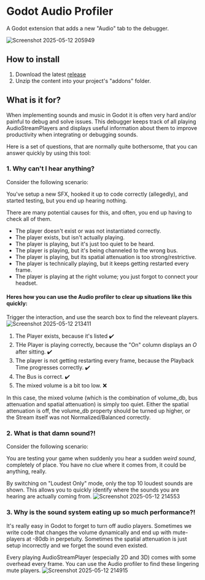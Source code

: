 # Godot Audio Profiler
A Godot extension that adds a new "Audio" tab to the debugger.

![Screenshot 2025-05-12 205949](https://github.com/user-attachments/assets/27336d8d-5943-4721-a4c6-afd1f5a197a7)

## How to install

1. Download the latest [release](https://github.com/pirey0/godot-audio-profiler/releases)
2. Unzip the content into your project's "addons" folder.

## What is it for?
When implementing sounds and music in Godot it is often very hard and/or painful to debug and solve issues.
This debugger keeps track of all playing AudioStreamPlayers and displays useful information about them to improve productivity when integrating or debugging sounds.

Here is a set of questions, that are normally quite bothersome, that you can answer quickly by using this tool:

### 1. Why can't I hear anything?
Consider the following scenario: 

You've setup a new SFX, hooked it up to code correctly (allegedly), and started testing, but you end up hearing nothing.

There are many potential causes for this, and often, you end up having to check all of them.
- The player doesn't exist or was not instantiated correctly.
- The player exists, but isn't actually playing.
- The player is playing, but it's just too quiet to be heard.
- The player is playing, but it's being channeled to the wrong bus.
- The player is playing, but its spatial attenuation is too strong/restrictive.
- The player is technically playing, but it keeps getting restarted every frame.
- The player is playing at the right volume; you just forgot to connect your headset.

#### Heres how you can use the Audio profiler to clear up situations like this quickly:
Trigger the interaction, and use the search box to find the releveant players. 
![Screenshot 2025-05-12 213411](https://github.com/user-attachments/assets/40c6e4ab-d6ee-4749-8c31-68725c8409f8)
1. The Player exists, because it's listed ✔️
2. THe Player is playing correctly, because the "On" column displays an *O* after sitting.  ✔️
3. The player is not getting restarting every frame, because the Playback Time progresses correctly. ✔️
4. The Bus is correct. ✔️
5. The mixed volume is a bit too low. ❌

In this case, the mixed volume (which is the combination of volume_db, bus attenuation and spatial attenuation) is simply too quiet. Either the spatial attenuation is off, the volume_db property should be turned up higher, or the Stream itself was not Normalized/Balanced correctly.


### 2. What is that damn sound?!
Consider the following scenario:

You are testing your game when suddenly you hear a sudden *weird sound*, completely of place. You have no clue where it comes from, it could be anything, really.

By switching on "Loudest Only" mode, only the top 10 loudest sounds are shown.
This allows you to quickly identify where the sounds you are hearing are actually coming from.
![Screenshot 2025-05-12 214553](https://github.com/user-attachments/assets/f099b86c-f904-429d-ad22-234b4f23e9e4)


### 3. Why is the sound system eating up so much performance?!
It's really easy in Godot to forget to turn off audio players.
Sometimes we write code that changes the volume dynamically and end up with mute-players at -80db in perpetuity.
Sometimes the spatial attenuation is just setup incorrectly and we forget the sound even existed.

Every playing AudioStreamPlayer (especially 2D and 3D) comes with some overhead every frame.
You can use the Audio profiler to find these lingering mute players.
![Screenshot 2025-05-12 214915](https://github.com/user-attachments/assets/767ca19d-2b3a-437e-a3f5-16aee45b8cda)


